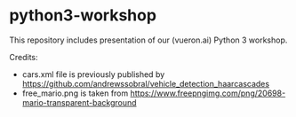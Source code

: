 # python3-workshop

This repository includes presentation of our (vueron.ai) Python 3 workshop.

Credits:

- cars.xml file is previously published by https://github.com/andrewssobral/vehicle_detection_haarcascades
- free_mario.png is taken from https://www.freepngimg.com/png/20698-mario-transparent-background
